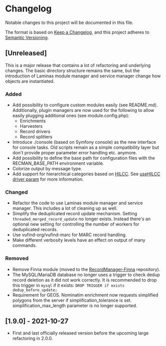 # Changelog

Notable changes to this project will be documented in this file.

The format is based on [Keep a Changelog](https://keepachangelog.com/en/1.0.0/),
and this project adheres to [Semantic Versioning](https://semver.org/spec/v2.0.0.html).

## [Unreleased]

This is a major release that contains a lot of refactoring and underlying changes. The basic directory structure remains the same, but the introduction of Laminas module manager and service manager change how objects are instantiated.

### Added

- Add possibility to configure custom modules easily (see README.md). Additionally, plugin managers are now used for the following to allow easily plugging additional ones (see module.config.php):
  - Enrichments
  - Harvesters
  - Record drivers
  - Record splitters
- Introduce ./console (based on Symfony console) as the new interface for console tasks. Old scripts remain as a simple compatibility layer but don't provide proper parameter error handling etc. anymore.
- Add possibility to define the base path for configuration files with the RECMAN_BASE_PATH environment variable.
- Colorize output by message type.
- Add support for hierarchical categories based on [HILCC](https://www1.columbia.edu/sec/cu/libraries/bts/hilcc/). See [useHILCC driver param](https://github.com/NatLibFi/RecordManager/wiki/Data-Source-Configuration#possible-settings-for-driverparams) for more information.

### Changed

- Refactor the code to use Laminas module manager and service manager. This includes a lot of cleaning up as well.
- Simplify the deduplicated record update mechanism. Setting `threaded_merged_record_update` no longer exists. Instead there's an optional new setting for controlling the number of workers for deduplicated records.
- Use vufind-org/vufind-marc for MARC record handling.
- Make different verbosity levels have an effect on output of many commands.

### Removed

- Remove Finna module (moved to the [RecordManager-Finna](https://github.com/NatLibFi/RecordManager-Finna) repository).
- The MySQL/MariaDB database no longer uses a trigger to check dedup record deletion as it did not work correctly. It is recommended to drop this trigger in `mysql` if it exists: `DROP TRIGGER if exists dedup_before_update;`
- Requirement for GEOS. Nominatim enrichment now requests simplified polygons from the server if simplification_tolerance is set. simplification_max_length parameter is no longer supported.

## [1.9.0] - 2021-10-27

- First and last officially released version before the upcoming large refactoring in 2.0.0.
